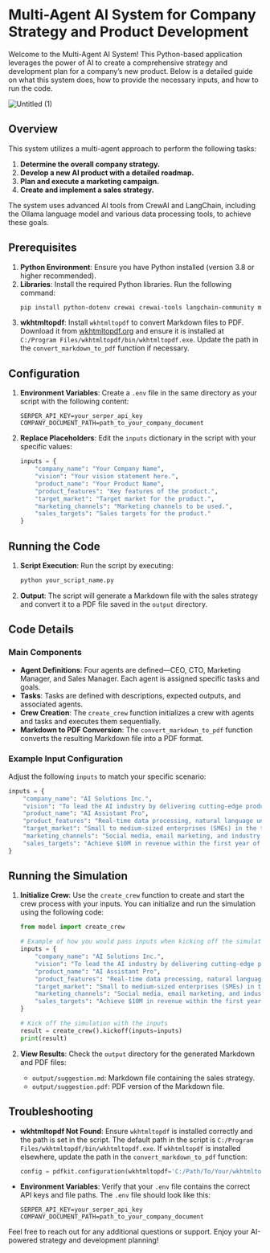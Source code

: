 # Multi-Agent AI System for Company Strategy and Product Development

Welcome to the Multi-Agent AI System! This Python-based application leverages the power of AI to create a comprehensive strategy and development plan for a company’s new product. Below is a detailed guide on what this system does, how to provide the necessary inputs, and how to run the code.

![Untitled (1)](https://github.com/user-attachments/assets/f1c8e1ea-3b19-4abe-91bd-0d1673b37dbe)

## Overview

This system utilizes a multi-agent approach to perform the following tasks:

1. **Determine the overall company strategy.**
2. **Develop a new AI product with a detailed roadmap.**
3. **Plan and execute a marketing campaign.**
4. **Create and implement a sales strategy.**

The system uses advanced AI tools from CrewAI and LangChain, including the Ollama language model and various data processing tools, to achieve these goals. 

## Prerequisites

1. **Python Environment**: Ensure you have Python installed (version 3.8 or higher recommended).
2. **Libraries**: Install the required Python libraries. Run the following command:
    ```bash
    pip install python-dotenv crewai crewai-tools langchain-community markdown pdfkit
    ```
3. **wkhtmltopdf**: Install `wkhtmltopdf` to convert Markdown files to PDF. Download it from [wkhtmltopdf.org](https://wkhtmltopdf.org/downloads.html) and ensure it is installed at `C:/Program Files/wkhtmltopdf/bin/wkhtmltopdf.exe`. Update the path in the `convert_markdown_to_pdf` function if necessary.

## Configuration

1. **Environment Variables**: Create a `.env` file in the same directory as your script with the following content:
    ```plaintext
    SERPER_API_KEY=your_serper_api_key
    COMPANY_DOCUMENT_PATH=path_to_your_company_document
    ```

2. **Replace Placeholders**: Edit the `inputs` dictionary in the script with your specific values:
    ```python
    inputs = {
        "company_name": "Your Company Name",
        "vision": "Your vision statement here.",
        "product_name": "Your Product Name",
        "product_features": "Key features of the product.",
        "target_market": "Target market for the product.",
        "marketing_channels": "Marketing channels to be used.",
        "sales_targets": "Sales targets for the product."
    }
    ```

## Running the Code

1. **Script Execution**: Run the script by executing:
    ```bash
    python your_script_name.py
    ```

2. **Output**: The script will generate a Markdown file with the sales strategy and convert it to a PDF file saved in the `output` directory.

## Code Details

### Main Components

- **Agent Definitions**: Four agents are defined—CEO, CTO, Marketing Manager, and Sales Manager. Each agent is assigned specific tasks and goals.
- **Tasks**: Tasks are defined with descriptions, expected outputs, and associated agents.
- **Crew Creation**: The `create_crew` function initializes a crew with agents and tasks and executes them sequentially.
- **Markdown to PDF Conversion**: The `convert_markdown_to_pdf` function converts the resulting Markdown file into a PDF format.

### Example Input Configuration

Adjust the following `inputs` to match your specific scenario:
```python
inputs = {
    "company_name": "AI Solutions Inc.",
    "vision": "To lead the AI industry by delivering cutting-edge products that revolutionize how businesses operate.",
    "product_name": "AI Assistant Pro",
    "product_features": "Real-time data processing, natural language understanding, and predictive analytics.",
    "target_market": "Small to medium-sized enterprises (SMEs) in the technology sector.",
    "marketing_channels": "Social media, email marketing, and industry events.",
    "sales_targets": "Achieve $10M in revenue within the first year of launch."
}
```

## Running the Simulation

1. **Initialize Crew**: Use the `create_crew` function to create and start the crew process with your inputs. You can initialize and run the simulation using the following code:
    ```python
    from model import create_crew

    # Example of how you would pass inputs when kicking off the simulation
    inputs = {
        "company_name": "AI Solutions Inc.",
        "vision": "To lead the AI industry by delivering cutting-edge products that revolutionize how businesses operate.",
        "product_name": "AI Assistant Pro",
        "product_features": "Real-time data processing, natural language understanding, and predictive analytics.",
        "target_market": "Small to medium-sized enterprises (SMEs) in the technology sector.",
        "marketing_channels": "Social media, email marketing, and industry events.",
        "sales_targets": "Achieve $10M in revenue within the first year of launch."
    }

    # Kick off the simulation with the inputs
    result = create_crew().kickoff(inputs=inputs)
    print(result)
    ```

2. **View Results**: Check the `output` directory for the generated Markdown and PDF files:
    - `output/suggestion.md`: Markdown file containing the sales strategy.
    - `output/suggestion.pdf`: PDF version of the Markdown file.

## Troubleshooting

- **wkhtmltopdf Not Found**: Ensure `wkhtmltopdf` is installed correctly and the path is set in the script. The default path in the script is `C:/Program Files/wkhtmltopdf/bin/wkhtmltopdf.exe`. If `wkhtmltopdf` is installed elsewhere, update the path in the `convert_markdown_to_pdf` function:
    ```python
    config = pdfkit.configuration(wkhtmltopdf='C:/Path/To/Your/wkhtmltopdf.exe')
    ```

- **Environment Variables**: Verify that your `.env` file contains the correct API keys and file paths. The `.env` file should look like this:
    ```plaintext
    SERPER_API_KEY=your_serper_api_key
    COMPANY_DOCUMENT_PATH=path_to_your_company_document
    ```

Feel free to reach out for any additional questions or support. Enjoy your AI-powered strategy and development planning!






